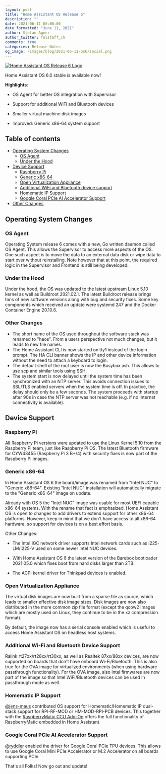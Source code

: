 ```yaml
---
layout: post
title: "Home Assistant OS Release 6"
description: ""
date: 2021-06-11 00:00:00
date_formatted: "June 11, 2021"
author: Stefan Agner
author_twitter: falstaff_ch
comments: true
categories: Release-Notes
og_image: /images/blog/2021-06-11-os6/social.png
---
```


<a href='https://github.com/home-assistant/operating-system/releases/tag/6.0'>
<img title='Home Assistant OS Release 6' alt='Home Assistant OS Release 6 Logo'
     src='/images/blog/2021-06-11-os6/social.png' style='border: 0;box-shadow: none;'>
</a>

Home Assistant OS 6.0 stable is available now!

**Highlights**:

- OS Agent for better OS integration with Supervisor
- Support for additional WiFi and Bluetooth devices
- Smaller virtual machine disk images

- Improved: Generic x86-64 system support

## Table of contents

- [Operating System Changes](#operating-system-changes)
  - [OS Agent](#os-agent)
  - [Under the Hood](#under-the-hood)
- [Device Support](#device-support)
  - [Raspberry Pi](#raspberry-pi)
  - [Generic x86-64](#generic-x86-64)
  - [Open Virtualization Appliance](#open-virtualization-appliance)
  - [Additional WiFi and Bluetooth device support](#additional-wifi-and-bluetooth-device-support)
  - [Homematic IP Support](#homematic-ip-support)
  - [Google Coral PCIe AI Accelerator Support](#google-coral-pcie-ai-accelerator-support)
- [Other Changes](#other-changes)

## Operating System Changes

### OS Agent

Operating System release 6 comes with a new, Go written daemon called OS Agent.
This allows the Supervisor to access more aspects of the OS. One such aspect is
to move the data to an external data disk or wipe data to start over without
reinstalling. Note however that at this point, the required logic in the
Supervisor and Frontend is still being developed.

### Under the Hood

Under the hood, the OS was updated to the latest upstream Linux 5.10 kernel
as well as Buildroot 2021.02.1. The latest Buildroot release brings tons of
new software versions along with bug and security fixes. Some key components
which received an update were systemd 247 and the Docker Container Engine
20.10.6.

### Other Changes

- The short name of the OS used throughout the software stack was renamed to
  "haos". From a users perspective not much changes, but it leads to new file
  names.
- The Home Assistant CLI is now started on tty1 instead of the login prompt. The
  HA CLI banner shows the IP and other device information without the need
  to attach a keyboard to login.
- The default shell of the root user is now the Busybox ash. This allows to use
  scp and similar tools using SSH.
- The system start is now delayed until the system time has been synchronized
  with an NTP server. This avoids connection issues to SSL/TLS enabled servers
  when the system time is off. In practice, the delay should only be a few
  seconds. The system proceeds with startup after 90s in case the NTP server was
  not reachable (e.g. if no Internet connectivity is available).

## Device Support

### Raspberry Pi

All Raspberry Pi versions were updated to use the Linux Kernel 5.10 from the
Raspberry Pi team, just like Raspberry Pi OS. The latest Bluetooth firmware for
CYW43455 (Raspberry Pi 3 B+/4) with security fixes is now part of the Raspberry
Pi images.

### Generic x86-64

In Home Assistant OS 6 the board/image was renamed from "Intel NUC" to "Generic
x86-64". Existing "Intel NUC" installation will automatically migrate to the
"Generic x86-64" image on update.

Already with OS 5 the "Intel NUC" image was usable for most UEFI capable x86-64
systems. With the rename that fact is emphasized. Home Assistant OS is open
to changes to add drivers to extend support for other x86-64 platforms. However,
keep in mind that we don't have access to all x86-64 hardware, so support for
devices is on a best effort basis.

Other Changes:

- The Intel IGC network driver supports Intel network cards such as I225-LM/I225-V
  used on some newer Intel NUC devices.

- With Home Assistant OS 6 the latest version of the Barebox bootloader 2021.05.0
  which fixes boot from hard disks larger than 2TB.

- The ACPI kernel driver for Thinkpad devices is enabled.

### Open Virtualization Appliance

The virtual disk images are now built from a sparse file as source, which leads
to smaller effective disk image sizes. Disk images are now also distributed in
the more common zip file format (except the qcow2 images which are mostly used on
Linux, they continue to be in the xz compression format).

By default, the image now has a serial console enabled which is useful to access
Home Assistant OS on headless host systems.

### Additional Wi-Fi and Bluetooth Device Support

Ralink rt27xx/rt28xx/rt30xx, as well as Realtek 87xx/88xx devices, are now
supported on boards that don't have onboard Wi-Fi/Bluetooth. This is also
true for the OVA image for virtualized environments (when using hardware
passthrough functionality). For the OVA image, also Intel firmwares are now
part of the image so that Intel WiFi/Bluetooth devices can be used in
passthrough mode as well.

### Homematic IP Support

[@jens-maus] contributed OS support for Homematic/Homematic IP dual-stack support
for RPI-RF-MOD or HM-MOD-RPI-PCB devices. This together with the
[RaspberryMatic CCU Add-On](https://github.com/jens-maus/RaspberryMatic/wiki/Installation-HomeAssistant)
offers the full functionality of RaspberryMatic embedded in Home Assistant.

### Google Coral PCIe AI Accelerator Support

[@ryddler] enabled the driver for Google Coral PCIe TPU devices. This allows to
use Google Coral Mini PCIe Accelerator or M.2 Accelerator on all boards
supporting PCIe.


That's all Folks! Now go out and update!

[@jens-maus]: https://github.com/jens-maus
[@ryddler]: https://github.com/ryddler
